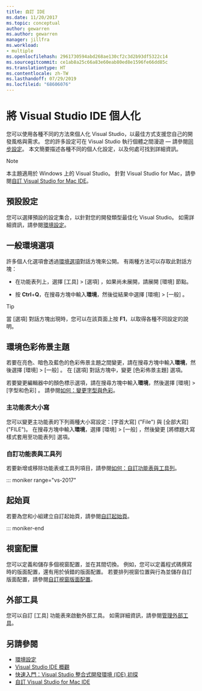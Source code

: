 ```yaml
---
title: 自訂 IDE
ms.date: 11/20/2017
ms.topic: conceptual
author: gewarren
ms.author: gewarren
manager: jillfra
ms.workload:
- multiple
ms.openlocfilehash: 2961730594abd268ae130cf2c3d2b93df5322c14
ms.sourcegitcommit: ce1ab8a25c66a83e60eab80ed8e1596fe66dd85c
ms.translationtype: HT
ms.contentlocale: zh-TW
ms.lasthandoff: 07/29/2019
ms.locfileid: "68606076"
---
```

# <a name="personalize-the-visual-studio-ide"></a>將 Visual Studio IDE 個人化

您可以使用各種不同的方法來個人化 Visual Studio，以最佳方式支援您自己的開發風格與需求。 您的許多設定可在 Visual Studio 執行個體之間漫遊 &mdash; 請參閱[同步設定](../ide/synchronized-settings-in-visual-studio.md)。 本文簡要描述各種不同的個人化設定，以及何處可找到詳細資訊。

> [!NOTE]
> 本主題適用於 Windows 上的 Visual Studio。 針對 Visual Studio for Mac，請參閱[自訂 Visual Studio for Mac IDE](/visualstudio/mac/customizing-the-ide)。

## <a name="default-settings"></a>預設設定

您可以選擇預設的設定集合，以針對您的開發類型最佳化 Visual Studio。 如需詳細資訊，請參閱[環境設定](environment-settings.md)。

## <a name="general-environment-options"></a>一般環境選項

許多個人化選項會透過[環境選項](../ide/reference/general-environment-options-dialog-box.md)對話方塊來公開。 有兩種方法可以存取此對話方塊：

- 在功能表列上，選擇 [工具]   > [選項]  ，如果尚未展開，請展開 [環境]  節點。

- 按 **Ctrl**+**Q**，在搜尋方塊中輸入**環境**，然後從結果中選擇 [環境] > [一般]  。

> [!TIP]
> 當 [選項] 對話方塊出現時，您可以在該頁面上按 **F1**，以取得各種不同設定的說明。

## <a name="environment-color-themes"></a>環境色彩佈景主題

若要在亮色、暗色及藍色的色彩佈景主題之間變更，請在搜尋方塊中輸入**環境**，然後選擇 [環境] > [一般]  。 在 [選項]  對話方塊中，變更 [色彩佈景主題]  選項。

若要變更編輯器中的顏色標示選項，請在搜尋方塊中輸入**環境**，然後選擇 [環境] > [字型和色彩]  。 請參閱[如何：變更字型與色彩](../ide/how-to-change-fonts-and-colors-in-visual-studio.md)。

### <a name="main-menu-casing"></a>主功能表大小寫

您可以變更主功能表的下列兩種大小寫設定：[字首大寫]  ("File") 與 [全部大寫]  ("FILE")。 在搜尋方塊中輸入**環境**，選擇 [環境] > [一般]  ，然後變更 [將標題大寫樣式套用至功能表列]  選項。

### <a name="customize-menus-and-toolbars"></a>自訂功能表與工具列

若要新增或移除功能表或工具列項目，請參閱[如何：自訂功能表與工具列](../ide/how-to-customize-menus-and-toolbars-in-visual-studio.md)。

::: moniker range="vs-2017"

## <a name="start-page"></a>起始頁

若要為您和小組建立自訂起始頁，請參閱[自訂起始頁](../ide/customizing-the-start-page-for-visual-studio.md)。

::: moniker-end

## <a name="window-layouts"></a>視窗配置

您可以定義和儲存多個視窗配置，並在其間切換。 例如，您可以定義程式碼撰寫時的版面配置，還有用於偵錯的版面配置。 若要排列視窗位置與行為並儲存自訂版面配置，請參閱[自訂視窗版面配置](../ide/customizing-window-layouts-in-visual-studio.md)。

## <a name="external-tools"></a>外部工具

您可以自訂 [工具]  功能表來啟動外部工具。 如需詳細資訊，請參閱[管理外部工具](../ide/managing-external-tools.md)。

## <a name="see-also"></a>另請參閱

- [環境設定](environment-settings.md)
- [Visual Studio IDE 概觀](../get-started/visual-studio-ide.md)
- [快速入門：Visual Studio 整合式開發環境 (IDE) 初探](../ide/quickstart-ide-orientation.md)
- [自訂 Visual Studio for Mac IDE](/visualstudio/mac/customizing-the-ide)